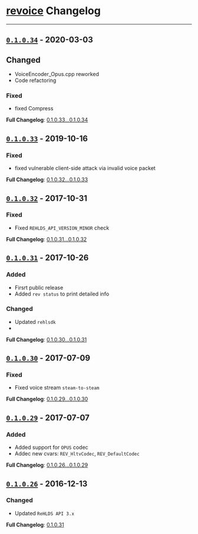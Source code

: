 # [revoice](https://github.com/rehlds/revoice) Changelog

---

## [`0.1.0.34`](https://github.com/rehlds/revoice/releases/tag/0.1.0.34) - 2020-03-03

## Changed
- VoiceEncoder_Opus.cpp reworked
- Code refactoring

### Fixed
- fixed Compress

**Full Changelog**: [0.1.0.33...0.1.0.34](https://github.com/rehlds/revoice/compare/0.1.0.33...0.1.0.34)


## [`0.1.0.33`](https://github.com/rehlds/revoice/releases/tag/0.1.0.33) - 2019-10-16

### Fixed
- fixed vulnerable client-side attack via invalid voice packet

**Full Changelog**: [0.1.0.32...0.1.0.33](https://github.com/rehlds/revoice/compare/0.1.0.32...0.1.0.33)

## [`0.1.0.32`](https://github.com/rehlds/revoice/releases/tag/0.1.0.32) - 2017-10-31

### Fixed
- Fixed `REHLDS_API_VERSION_MINOR` check

**Full Changelog**: [0.1.0.31...0.1.0.32](https://github.com/rehlds/revoice/compare/0.1.0.31...0.1.0.32)

## [`0.1.0.31`](https://github.com/rehlds/revoice/releases/tag/0.1.0.31) - 2017-10-26

### Added
- Firsrt public release
- Added `rev status` to print detailed info

### Changed
- Updated `rehlsdk`
- 
**Full Changelog**: [0.1.0.30...0.1.0.31](https://github.com/rehlds/revoice/compare/0.1.0.30...0.1.0.31)

## [`0.1.0.30`](https://github.com/rehlds/revoice/releases/tag/0.1.0.30) - 2017-07-09

### Fixed
- Fixed voice stream `steam-to-steam`

**Full Changelog**: [0.1.0.29...0.1.0.30](https://github.com/rehlds/revoice/compare/0.1.0.29...0.1.0.30)


## [`0.1.0.29`](https://github.com/rehlds/revoice/releases/tag/0.1.0.29) - 2017-07-07

### Added
- Added support for `OPUS` codec
- Addec new cvars: `REV_HltvCodec`, `REV_DefaultCodec`

**Full Changelog**: [0.1.0.26...0.1.0.29](https://github.com/rehlds/revoice/compare/0.1.0.26...0.1.0.29)


## [`0.1.0.26`](https://github.com/rehlds/revoice/releases/tag/0.1.0.26) - 2016-12-13

### Changed
- Updated `ReHLDS API 3.x`

**Full Changelog**: [0.1.0.31](https://github.com/rehlds/revoice/commits/0.1.0.26)
